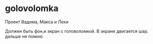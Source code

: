 # golovolomka
Проект Вадима, Макса и Лехи

Должен быть фон,и экран с головоломкой. В экране двигается шар. дальше не помню
